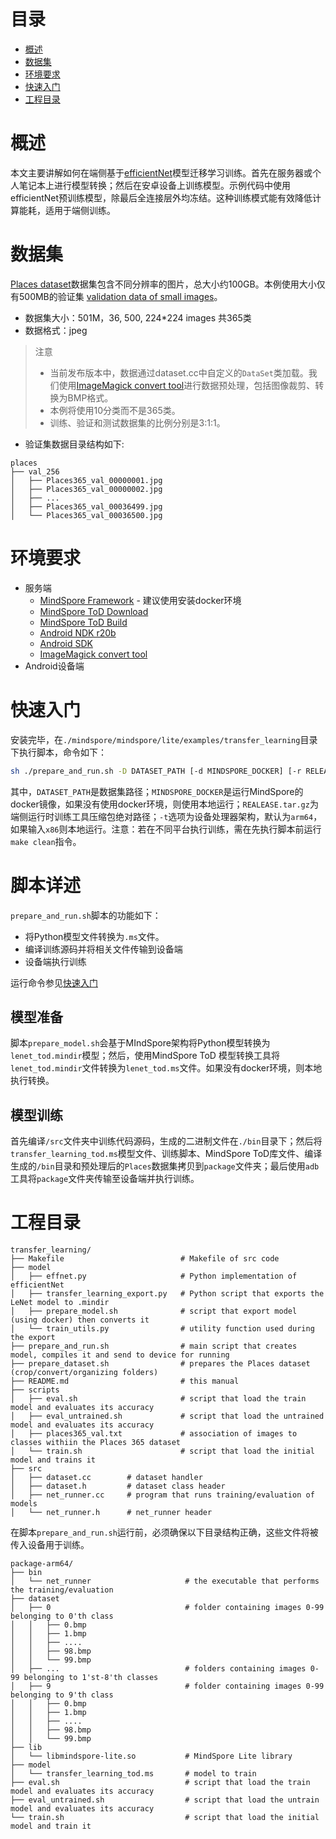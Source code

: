 # 目录

<!-- TOC -->

- [概述](#概述)
- [数据集](#环境要求)
- [环境要求](#环境要求)
- [快速入门](#快速入门)
- [工程目录](#工程目录)

<!-- /TOC -->

# 概述

本文主要讲解如何在端侧基于[efficientNet](https://arxiv.org/abs/1905.11946)模型迁移学习训练。首先在服务器或个人笔记本上进行模型转换；然后在安卓设备上训练模型。示例代码中使用efficientNet预训练模型，除最后全连接层外均冻结。这种训练模式能有效降低计算能耗，适用于端侧训练。

# 数据集

[Places dataset](http://places2.csail.mit.edu/)数据集包含不同分辨率的图片，总大小约100GB。本例使用大小仅有500MB的验证集 [validation data of small images](http://places2.csail.mit.edu/download.html)。

- 数据集大小：501M，36, 500, 224*224 images 共365类
- 数据格式：jpeg

> 注意
>
> - 当前发布版本中，数据通过dataset.cc中自定义的`DataSet`类加载。我们使用[ImageMagick convert tool](https://imagemagick.org/)进行数据预处理，包括图像裁剪、转换为BMP格式。
> - 本例将使用10分类而不是365类。
> - 训练、验证和测试数据集的比例分别是3:1:1。

- 验证集数据目录结构如下:

```text
places
├── val_256
│   ├── Places365_val_00000001.jpg
│   ├── Places365_val_00000002.jpg
│   ├── ...
│   ├── Places365_val_00036499.jpg
│   └── Places365_val_00036500.jpg
```

# 环境要求

- 服务端
    - [MindSpore Framework](https://www.mindspore.cn/install/en) - 建议使用安装docker环境
    - [MindSpore ToD Download](https://www.mindspore.cn/tutorial/lite/zh-CN/master/use/downloads.html)
    - [MindSpore ToD Build](https://www.mindspore.cn/tutorial/lite/zh-CN/master/use/build.html)
    - [Android NDK r20b](https://dl.google.com/android/repository/android-ndk-r20b-linux-x86_64.zip)
    - [Android SDK](https://developer.android.com/studio?hl=zh-cn#cmdline-tools)
    - [ImageMagick convert tool](https://imagemagick.org/)
- Android设备端

# 快速入门

安装完毕，在`./mindspore/mindspore/lite/examples/transfer_learning`目录下执行脚本，命令如下：

```bash
sh ./prepare_and_run.sh -D DATASET_PATH [-d MINDSPORE_DOCKER] [-r RELEASE.tar.gz] [-t arm64|x86]
```

其中，`DATASET_PATH`是数据集路径；`MINDSPORE_DOCKER`是运行MindSpore的docker镜像，如果没有使用docker环境，则使用本地运行；`REALEASE.tar.gz`为端侧运行时训练工具压缩包绝对路径；`-t`选项为设备处理器架构，默认为`arm64`，如果输入`x86`则本地运行。注意：若在不同平台执行训练，需在先执行脚本前运行`make clean`指令。

# 脚本详述

`prepare_and_run.sh`脚本的功能如下：

- 将Python模型文件转换为`.ms`文件。
- 编译训练源码并将相关文件传输到设备端
- 设备端执行训练

运行命令参见[快速入门](#快速入门)

## 模型准备

脚本`prepare_model.sh`会基于MIndSpore架构将Python模型转换为`lenet_tod.mindir`模型；然后，使用MindSpore ToD 模型转换工具将`lenet_tod.mindir`文件转换为`lenet_tod.ms`文件。如果没有docker环境，则本地执行转换。

## 模型训练

首先编译`/src`文件夹中训练代码源码，生成的二进制文件在`./bin`目录下；然后将`transfer_learning_tod.ms`模型文件、训练脚本、MindSpore ToD库文件、编译生成的`/bin`目录和预处理后的`Places`数据集拷贝到`package`文件夹；最后使用`adb`工具将`package`文件夹传输至设备端并执行训练。

# 工程目录

```text
transfer_learning/
├── Makefile                          # Makefile of src code
├── model
│   ├── effnet.py                     # Python implementation of efficientNet
│   ├── transfer_learning_export.py   # Python script that exports the LeNet model to .mindir
│   ├── prepare_model.sh              # script that export model (using docker) then converts it
│   └── train_utils.py                # utility function used during the export
├── prepare_and_run.sh                # main script that creates model, compiles it and send to device for running
├── prepare_dataset.sh                # prepares the Places dataset (crop/convert/organizing folders)
├── README.md                         # this manual
├── scripts
│   ├── eval.sh                       # script that load the train model and evaluates its accuracy
│   ├── eval_untrained.sh             # script that load the untrained model and evaluates its accuracy
│   ├── places365_val.txt             # association of images to classes withiin the Places 365 dataset
│   └── train.sh                      # script that load the initial model and trains it
├── src
│   ├── dataset.cc        # dataset handler
│   ├── dataset.h         # dataset class header
│   ├── net_runner.cc     # program that runs training/evaluation of models
│   └── net_runner.h      # net_runner header
```

在脚本`prepare_and_run.sh`运行前，必须确保以下目录结构正确，这些文件将被传入设备用于训练。

```text
package-arm64/
├── bin
│   └── net_runner                     # the executable that performs the training/evaluation
├── dataset
│   ├── 0                              # folder containing images 0-99 belonging to 0'th class
│   │   ├── 0.bmp
│   │   ├── 1.bmp
│   │   ├── ....
│   │   ├── 98.bmp
│   │   └── 99.bmp
│   ├── ...                            # folders containing images 0-99 belonging to 1'st-8'th classes
│   ├── 9                              # folder containing images 0-99 belonging to 9'th class
│   │   ├── 0.bmp
│   │   ├── 1.bmp
│   │   ├── ....
│   │   ├── 98.bmp
│   │   └── 99.bmp
├── lib
│   └── libmindspore-lite.so           # MindSpore Lite library
├── model
│   └── transfer_learning_tod.ms       # model to train
├── eval.sh                            # script that load the train model and evaluates its accuracy
├── eval_untrained.sh                  # script that load the untrain model and evaluates its accuracy
└── train.sh                           # script that load the initial model and train it
```
